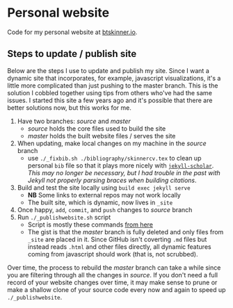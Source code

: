 # Personal website

Code for my personal website at [btskinner.io](https://btskinner.io).

## Steps to update / publish site

Below are the steps I use to update and publish my site. Since I want
a dynamic site that incorporates, for example, javascript
visualizations, it's a little more complicated than just pushing to
the master branch. This is the solution I cobbled together using tips
from others who've had the same issues. I started this site a few
years ago and it's possible that there are better solutions now, but
this works for me.

1. Have two branches: *source* and *master*
   - *source* holds the core files used to build the site
   - *master* holds the built website files / serves the site
2. When updating, make local changes on my machine in the *source*
   branch
   - use `./_fixbib.sh ./bibliography/skinnercv.tex` to clean up
     personal `bib` file so that it plays more nicely with
     [`jekyll-scholar`](https://github.com/inukshuk/jekyll-scholar). *This
     may no longer be necessary, but I had trouble in the past with
     Jekyll not properly parsing braces when building citations*.
3. Build and test the site locally using `build exec jekyll serve`
   - **NB** Some links to external repos may not work locally
   - The built site, which is dynamic, now lives in `_site`
4. Once happy, `add`, `commit`, and `push` changes to *source* branch
5. Run `./_publishwebsite.sh` script  
   - Script is mostly these commands [from
here](https://github.com/randymorris/randymorris.github.com)
   - The gist is that the *master* branch is fully deleted and only
   files from `_site` are placed in it. Since GitHub isn't coverting
   `.md` files but instead reads `.html` and other files directly, all
   dynamic features coming from javascript should work (that is, not
   scrubbed). 

Over time, the process to rebuild the *master* branch can take a while
since you are filtering through all the changes in *source*. If you
don't need a full record of your website changes over time, it may
make sense to prune or make a shallow clone of your source code every
now and again to speed up `./_publishwebsite`.
